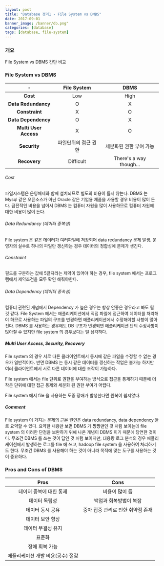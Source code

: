 ```yaml
---
layout: post
title: "Database 정리1 - File System vs DMBS"
date: 2017-09-01
banner_image: /banner/db.png"
categories: [database]
tags: [database, file-system]
---
```


### 개요
File System vs DBMS 간단 비교
<!--more-->

### File System vs DBMS

|-                     |  **File System** |  **DBMS**          |
|:--------------------:|:----------------:|:------------------:|
|**Cost**              | Low              | High               |
|**Data Redundancy**   | O                | X                  |
|**Constraint**        | X                | O                  |
|**Data Dependency**   | O                | X                  | 
|**Multi User Access** | X                | O                  |
|**Security**          | 파일단위의 접근 권한  | 세분화된 권한 부여 가능  |
|**Recovery**          | Difficult        | There's a way though...   |

###### Cost
파일시스템은 운영체제와 함께 설치되므로 별도의 비용이 들지 않는다. DBMS 는 Mysql 같은 오픈소스가 아닌 Oracle 같은 기업용 제품을 사용할 경우 비용이 많이 든다.
금전적인 비용을 넘어서 DBMS 는 컴퓨터 자원을 많이 사용하므로 컴퓨터 자원에 대한 비용이 많이 든다.

###### Data Redundancy (데이터 중복성)
File system 은 같은 데이터가 여러파일에 저장되어 data redundancy 문제 발생. 운영자의 실수로 하나의 파일만 갱신하는 경우 데이터의 정합성에 문제가 생긴다.

###### Constraint
필드를 구분하는 값에 5글자라는 제약이 있어야 하는 경우, file system 에서는 프로그램에서 제약조건을 모두 확인 해줘야한다.

###### Data Dependency (데이터 종속성)
컴퓨터 관련된 개념에서 Dependency 가 높은 경우는 항상 안좋은 경우라고 봐도 될 것 같다. File System 에서는 애플리케이션에서 직접 파일에 접근하여 데이터를 처리해야 하므로
사용하는 파일의 구조를 변경하면 애플리케이션에서 수정해야할 사항이 많아진다. DBMS 를 사용하는 경우에도 DB 구조가 변경되면 애플리케이션 단의 수정사항이 많아질 수 있지만
file system 의 경우보다는 덜 심각하다. 

##### Multi User Access, Security, Recovery
File system 의 경우 서로 다른 클라이언트에서 동시에 같은 파일을 수정할 수 없는 경우가 일반적이다. 
반면 DBMS 는 동시 같은 데이터를 갱신하는 작업은 불가능 하지만 여러 클라이언트에서 서로 다른 데이터에 대한 조작이 가능하다.

File system 에서는 file 단위로 권한을 부여하는 방식으로 접근을 통제하기 때문에 더 작은 단위에 대한 접근 통제와 세분화 된 권한 부여가 어렵다.

File system 에서 file 을 사용하는 도중 장애가 발생한다면 원복이 쉽지않다.

##### Comment
File system 이 가지는 문제의 근본 원인은 data redundancy, data dependency 둘로 요약할 수 있다. 
요약한 내용만 보면 DBMS 가 짱짱맨인 것 처럼 보이는데 file system 의 이러한 단점을 보완하기 위해 나온 개념이 DBMS 이기 때문에 당연한 것이다.
무조건 DBMS 를 쓰는 것이 답인 것 처럼 보이지만, 대용량 로그 분석의 경우 애플리케이션에서 발생하는 로그를 file 에 쓰고, hadoop file system 을 사용하여 처리하기도 한다.
무조건 DBMS 를 사용해야 하는 것이 아니라 목적에 맞는 도구를 사용하는 것이 중요하다.


### Pros and Cons of DBMS

|  **Pros**             |  **Cons**          |
|:---------------------:|:------------------:|
| 데이터 중복에 대한 통제     | 비용이 많이 듬|
| 데이터 독립성            | 백업과 회복방법이 복잡|
| 데이터 동시 공유          | 중아 집중 관리로 인한 취약점 존재|
| 데이터 보안 향상          | |
| 데이터 무결성 유지         | |
| 표준화                  | |
| 장애 회복 가능            | |
| 애플리케이션 개발 비용(공수) 절감| |